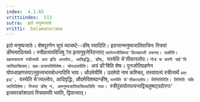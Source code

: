 ```yaml
---
index:  4.1.65
vrittiindex:  513
sutra:  इतो मनुष्यजातेः
vritti:  balamanorama 
---
```


इतो मनुष्यजातेः। शेषपूरणेन सूत्रं व्याचष्टे--ङीष् स्यादिति। इदन्तान्मनुष्यजातिवाचिनः स्त्रियां ङीष्स्यादित्यर्थः। स्त्रीप्रत्ययविधिषु ?त इत्यनुवृत्तेरिदन्तात् `जातेरस्त्रीविषया'दित्यप्राप्तौ वचनम्। दाक्षीति। दक्षस्यापत्यं स्त्रीत्यर्थेः अत इञि अल्लोपः, आदिवृद्धिः, ङीष्, `यस्येति चे'तीकारलोपः। `गोत्रं च चरणैः सहे'ति जातिवाचित्वम्। दक्षः-प्रजापतिविशेषः। योपधादपीति। `अयं ङी'षिति शेषः। पुनर्जातिग्रहणेन योपधग्रहणस्याऽनुवृत्त्यभावबोधनादिति भावः। औदमेयीमि। उदमेयो नाम कश्चित्, तस्यापत्यं स्त्रीत्यर्थे `अत इञ्', `यस्येति चे'त्यल्लोपः, आदिवृद्धिः, औदमेयिशब्दान्ङीष्, `यस्येति चे'तीकारलोपः। तित्तिरिरिति। तित्तिरिः पक्षि जातिविशेषः। स्त्रियां ङीष् न, अमनुष्यजातिवाचित्वादिति भावः। `स्त्रीपुंसयोरपत्यन्तद्विचतुष्षट्पदोरगाः' इत्यमरकोशादयं स्त्रियामपि भवति, द्विपात्त्वात्।

